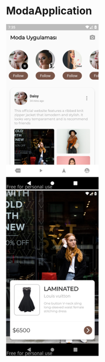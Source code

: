 # ModaApplication


<img src="https://github.com/Sayranii/ModaApplication/blob/main/screenshot-2021-12-30_15.35.17.605.png" width=50% height=50%>

<img src="https://github.com/Sayranii/ModaApplication/blob/main/screenshot-2021-12-30_15.35.33.725.png" width=50% height=50%>
